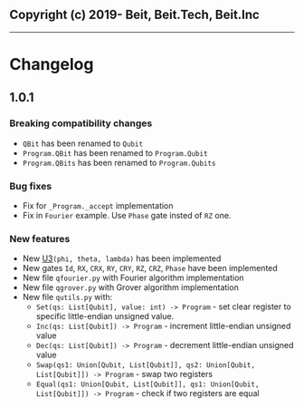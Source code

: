 ## Copyright (c) 2019- Beit, Beit.Tech, Beit.Inc
----

# Changelog

## 1.0.1
### Breaking compatibility changes
- `QBit` has been renamed to `Qubit`
- `Program.QBit` has been renamed to `Program.Qubit`
- `Program.QBits` has been renamed to `Program.Qubits`

### Bug fixes
- Fix for `_Program._accept` implementation
- Fix in `Fourier` example. Use `Phase` gate insted of `RZ` one.

### New features
- New [U3]`(phi, theta, lambda)` has been implemented
- New gates `Id`, `RX`, `CRX`, `RY`, `CRY`, `RZ`, `CRZ`, `Phase` have been implemented
- New file `qfourier.py` with Fourier algorithm implementation
- New file `qgrover.py` with Grover algorithm implementation
- New file `qutils.py` with:
  - `Set(qs: List[Qubit], value: int) -> Program` - set clear register to specific little-endian unsigned value.
  - `Inc(qs: List[Qubit]) -> Program` - increment little-endian unsigned value
  - `Dec(qs: List[Qubit]) -> Program` - decrement little-endian unsigned value
  - `Swap(qs1: Union[Qubit, List[Qubit]], qs2: Union[Qubit, List[Qubit]]) -> Program` - swap two registers
  - `Equal(qs1: Union[Qubit, List[Qubit]], qs1: Union[Qubit, List[Qubit]]) -> Program` - check if two registers are equal


[U3]: https://github.com/Qiskit/qiskit-terra/blob/master/qiskit/extensions/standard/u3.py
